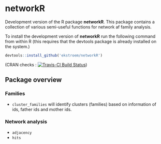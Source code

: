 # networkR

Development version of the R package **networkR**. This package
contains a collection of various semi-useful functions for network af family analysis.

To install the development version of **networkR** run the following
command from within R (this requires that the devtools package is
already installed on the system.)

```r
devtools::install_github('ekstroem/networkR')
```

(CRAN checks : [![Travis-CI Build Status](https://travis-ci.org/ekstroem/networkR.svg?branch=master)](https://travis-ci.org/ekstroem/networkR))


## Package overview


### Families

*  `cluster_families` will identify clusters (families) based on information of ids, father ids and mother ids.


### Network analysis


*  `adjacency` 
*  `hits`




